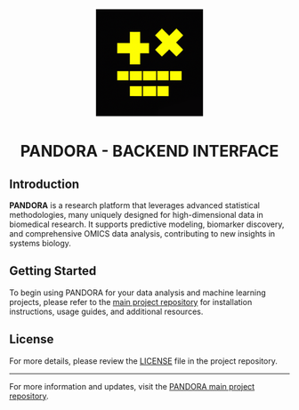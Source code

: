 <p align="center">
    <img width="200" src="https://github.com/genular/pandora/raw/master/.github/static/favicon.png" alt="PANDORA Logo">
</p>

<h1 align="center">PANDORA - BACKEND INTERFACE</h1>



## Introduction

**PANDORA** is a research platform that leverages advanced statistical methodologies, many uniquely designed for high-dimensional data in biomedical research. It supports predictive modeling, biomarker discovery, and comprehensive OMICS data analysis, contributing to new insights in systems biology.

## Getting Started

To begin using PANDORA for your data analysis and machine learning projects, please refer to the [main project repository](https://github.com/genular/pandora) for installation instructions, usage guides, and additional resources.

## License

For more details, please review the [LICENSE](https://github.com/genular/pandora/blob/master/LICENSE) file in the project repository.

---

For more information and updates, visit the [PANDORA main project repository](https://github.com/genular/pandora).

